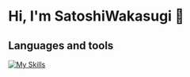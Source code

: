 # Hi, I'm SatoshiWakasugi 🍕

<!--
**SatoshiWakasugi/SatoshiWakasugi** is a ✨ _special_ ✨ repository because its `README.md` (this file) appears on your GitHub profile.

Here are some ideas to get you started:

- 🔭 I’m currently working on ...
- 🌱 I’m currently learning ...
- 👯 I’m looking to collaborate on ...
- 🤔 I’m looking for help with ...
- 💬 Ask me about ...
- 📫 How to reach me: ...
- 😄 Pronouns: ...
- ⚡ Fun fact: ...
-->

## Languages and tools

[![My Skills](https://skillicons.dev/icons?i=html,css,sass,tailwind,js,ts,react,redux,nextjs,vue,nuxtjs,nodejs,nestjs,jest,vite,netlify,ruby,rails,postman,gcp,firebase,figma,ai,ps,pr,git,github,vscode)](https://skillicons.dev)
